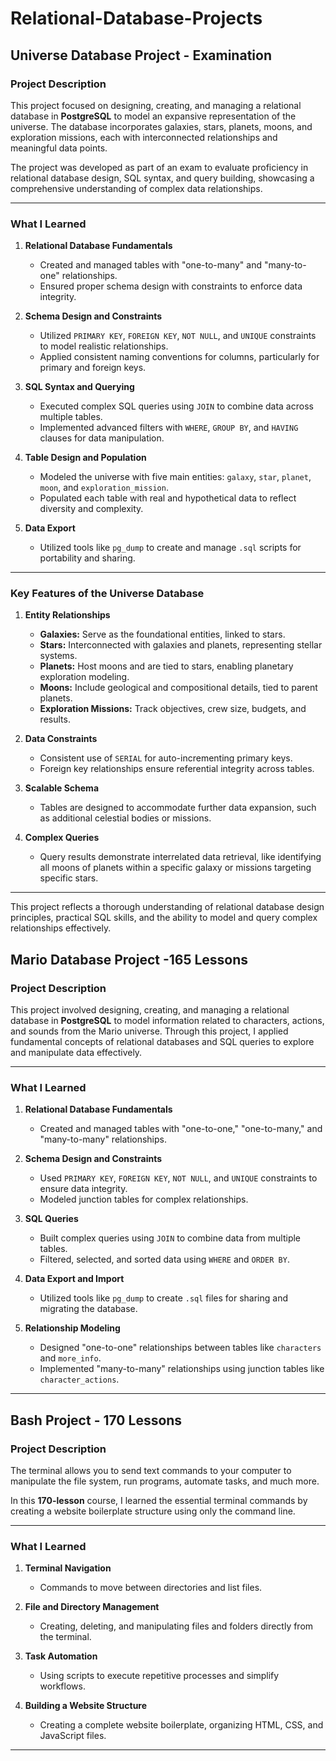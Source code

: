 # Relational-Database-Projects

## Universe Database Project - Examination

### Project Description

This project focused on designing, creating, and managing a relational database in **PostgreSQL** to model an expansive representation of the universe. The database incorporates galaxies, stars, planets, moons, and exploration missions, each with interconnected relationships and meaningful data points.

The project was developed as part of an exam to evaluate proficiency in relational database design, SQL syntax, and query building, showcasing a comprehensive understanding of complex data relationships.

---

### What I Learned

1. **Relational Database Fundamentals**

   - Created and managed tables with "one-to-many" and "many-to-one" relationships.
   - Ensured proper schema design with constraints to enforce data integrity.

2. **Schema Design and Constraints**

   - Utilized `PRIMARY KEY`, `FOREIGN KEY`, `NOT NULL`, and `UNIQUE` constraints to model realistic relationships.
   - Applied consistent naming conventions for columns, particularly for primary and foreign keys.

3. **SQL Syntax and Querying**

   - Executed complex SQL queries using `JOIN` to combine data across multiple tables.
   - Implemented advanced filters with `WHERE`, `GROUP BY`, and `HAVING` clauses for data manipulation.

4. **Table Design and Population**

   - Modeled the universe with five main entities: `galaxy`, `star`, `planet`, `moon`, and `exploration_mission`.
   - Populated each table with real and hypothetical data to reflect diversity and complexity.

5. **Data Export**
   - Utilized tools like `pg_dump` to create and manage `.sql` scripts for portability and sharing.

---

### Key Features of the Universe Database

1. **Entity Relationships**

   - **Galaxies:** Serve as the foundational entities, linked to stars.
   - **Stars:** Interconnected with galaxies and planets, representing stellar systems.
   - **Planets:** Host moons and are tied to stars, enabling planetary exploration modeling.
   - **Moons:** Include geological and compositional details, tied to parent planets.
   - **Exploration Missions:** Track objectives, crew size, budgets, and results.

2. **Data Constraints**

   - Consistent use of `SERIAL` for auto-incrementing primary keys.
   - Foreign key relationships ensure referential integrity across tables.

3. **Scalable Schema**

   - Tables are designed to accommodate further data expansion, such as additional celestial bodies or missions.

4. **Complex Queries**
   - Query results demonstrate interrelated data retrieval, like identifying all moons of planets within a specific galaxy or missions targeting specific stars.

---

This project reflects a thorough understanding of relational database design principles, practical SQL skills, and the ability to model and query complex relationships effectively.

## Mario Database Project -165 Lessons

### Project Description

This project involved designing, creating, and managing a relational database in **PostgreSQL** to model information related to characters, actions, and sounds from the Mario universe. Through this project, I applied fundamental concepts of relational databases and SQL queries to explore and manipulate data effectively.

---

### What I Learned

1. **Relational Database Fundamentals**

   - Created and managed tables with "one-to-one," "one-to-many," and "many-to-many" relationships.

2. **Schema Design and Constraints**

   - Used `PRIMARY KEY`, `FOREIGN KEY`, `NOT NULL`, and `UNIQUE` constraints to ensure data integrity.
   - Modeled junction tables for complex relationships.

3. **SQL Queries**

   - Built complex queries using `JOIN` to combine data from multiple tables.
   - Filtered, selected, and sorted data using `WHERE` and `ORDER BY`.

4. **Data Export and Import**

   - Utilized tools like `pg_dump` to create `.sql` files for sharing and migrating the database.

5. **Relationship Modeling**
   - Designed "one-to-one" relationships between tables like `characters` and `more_info`.
   - Implemented "many-to-many" relationships using junction tables like `character_actions`.

---

## Bash Project - 170 Lessons

### Project Description

The terminal allows you to send text commands to your computer to manipulate the file system, run programs, automate tasks, and much more.

In this **170-lesson** course, I learned the essential terminal commands by creating a website boilerplate structure using only the command line.

---

### What I Learned

1. **Terminal Navigation**

   - Commands to move between directories and list files.

2. **File and Directory Management**

   - Creating, deleting, and manipulating files and folders directly from the terminal.

3. **Task Automation**

   - Using scripts to execute repetitive processes and simplify workflows.

4. **Building a Website Structure**
   - Creating a complete website boilerplate, organizing HTML, CSS, and JavaScript files.

---
